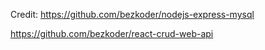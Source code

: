 

Credit:
https://github.com/bezkoder/nodejs-express-mysql

https://github.com/bezkoder/react-crud-web-api
